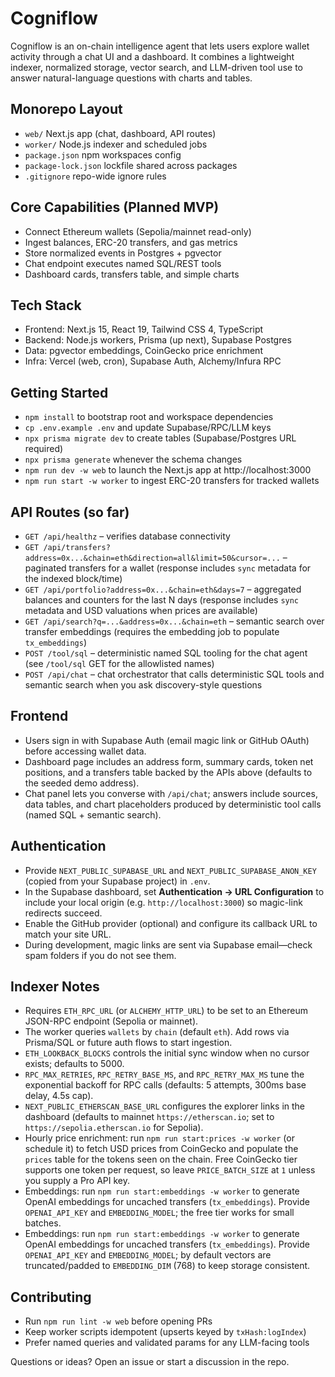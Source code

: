 # Cogniflow

Cogniflow is an on-chain intelligence agent that lets users explore wallet activity through a chat UI and a dashboard. It combines a lightweight indexer, normalized storage, vector search, and LLM-driven tool use to answer natural-language questions with charts and tables.

## Monorepo Layout

- `web/` Next.js app (chat, dashboard, API routes)
- `worker/` Node.js indexer and scheduled jobs
- `package.json` npm workspaces config
- `package-lock.json` lockfile shared across packages
- `.gitignore` repo-wide ignore rules

## Core Capabilities (Planned MVP)

- Connect Ethereum wallets (Sepolia/mainnet read-only)
- Ingest balances, ERC-20 transfers, and gas metrics
- Store normalized events in Postgres + pgvector
- Chat endpoint executes named SQL/REST tools
- Dashboard cards, transfers table, and simple charts

## Tech Stack

- Frontend: Next.js 15, React 19, Tailwind CSS 4, TypeScript
- Backend: Node.js workers, Prisma (up next), Supabase Postgres
- Data: pgvector embeddings, CoinGecko price enrichment
- Infra: Vercel (web, cron), Supabase Auth, Alchemy/Infura RPC

## Getting Started

- `npm install` to bootstrap root and workspace dependencies
- `cp .env.example .env` and update Supabase/RPC/LLM keys
- `npx prisma migrate dev` to create tables (Supabase/Postgres URL required)
- `npx prisma generate` whenever the schema changes
- `npm run dev -w web` to launch the Next.js app at http://localhost:3000
- `npm run start -w worker` to ingest ERC-20 transfers for tracked wallets

## API Routes (so far)

- `GET /api/healthz` – verifies database connectivity
- `GET /api/transfers?address=0x...&chain=eth&direction=all&limit=50&cursor=...` – paginated transfers for a wallet (response includes `sync` metadata for the indexed block/time)
- `GET /api/portfolio?address=0x...&chain=eth&days=7` – aggregated balances and counters for the last N days (response includes `sync` metadata and USD valuations when prices are available)
- `GET /api/search?q=...&address=0x...&chain=eth` – semantic search over transfer embeddings (requires the embedding job to populate `tx_embeddings`)
- `POST /tool/sql` – deterministic named SQL tooling for the chat agent (see `/tool/sql` GET for the allowlisted names)
- `POST /api/chat` – chat orchestrator that calls deterministic SQL tools and semantic search when you ask discovery-style questions

## Frontend

- Users sign in with Supabase Auth (email magic link or GitHub OAuth) before accessing wallet data.
- Dashboard page includes an address form, summary cards, token net positions, and a transfers table backed by the APIs above (defaults to the seeded demo address).
- Chat panel lets you converse with `/api/chat`; answers include sources, data tables, and chart placeholders produced by deterministic tool calls (named SQL + semantic search).

## Authentication

- Provide `NEXT_PUBLIC_SUPABASE_URL` and `NEXT_PUBLIC_SUPABASE_ANON_KEY` (copied from your Supabase project) in `.env`.
- In the Supabase dashboard, set **Authentication → URL Configuration** to include your local origin (e.g. `http://localhost:3000`) so magic-link redirects succeed.
- Enable the GitHub provider (optional) and configure its callback URL to match your site URL.
- During development, magic links are sent via Supabase email—check spam folders if you do not see them.

## Indexer Notes

- Requires `ETH_RPC_URL` (or `ALCHEMY_HTTP_URL`) to be set to an Ethereum JSON-RPC endpoint (Sepolia or mainnet).
- The worker queries `wallets` by `chain` (default `eth`). Add rows via Prisma/SQL or future auth flows to start ingestion.
- `ETH_LOOKBACK_BLOCKS` controls the initial sync window when no cursor exists; defaults to 5000.
- `RPC_MAX_RETRIES`, `RPC_RETRY_BASE_MS`, and `RPC_RETRY_MAX_MS` tune the exponential backoff for RPC calls (defaults: 5 attempts, 300ms base delay, 4.5s cap).
- `NEXT_PUBLIC_ETHERSCAN_BASE_URL` configures the explorer links in the dashboard (defaults to mainnet `https://etherscan.io`; set to `https://sepolia.etherscan.io` for Sepolia).
- Hourly price enrichment: run `npm run start:prices -w worker` (or schedule it) to fetch USD prices from CoinGecko and populate the `prices` table for the tokens seen on the chain. Free CoinGecko tier supports one token per request, so leave `PRICE_BATCH_SIZE` at `1` unless you supply a Pro API key.
- Embeddings: run `npm run start:embeddings -w worker` to generate OpenAI embeddings for uncached transfers (`tx_embeddings`). Provide `OPENAI_API_KEY` and `EMBEDDING_MODEL`; the free tier works for small batches.
- Embeddings: run `npm run start:embeddings -w worker` to generate OpenAI embeddings for uncached transfers (`tx_embeddings`). Provide `OPENAI_API_KEY` and `EMBEDDING_MODEL`; by default vectors are truncated/padded to `EMBEDDING_DIM` (768) to keep storage consistent.

## Contributing

- Run `npm run lint -w web` before opening PRs
- Keep worker scripts idempotent (upserts keyed by `txHash:logIndex`)
- Prefer named queries and validated params for any LLM-facing tools

Questions or ideas? Open an issue or start a discussion in the repo.
